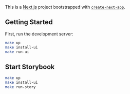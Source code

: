 This is a [Next.js](https://nextjs.org/) project bootstrapped with [`create-next-app`](https://github.com/vercel/next.js/tree/canary/packages/create-next-app).

## Getting Started

First, run the development server:

```bash
make up
make install-ui
make run-ui
```

## Start Storybook

```bash
make up
make install-ui
make run-story
```
